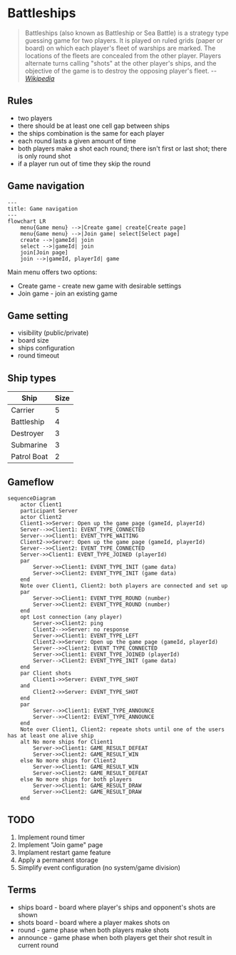 # Battleships

> Battleships (also known as Battleship or Sea Battle) is a strategy type guessing game for two players. It is played on ruled grids (paper or board) on which each player's fleet of warships are marked. The locations of the fleets are concealed from the other player. Players alternate turns calling "shots" at the other player's ships, and the objective of the game is to destroy the opposing player's fleet.
> --  <cite>[Wikipedia](https://en.wikipedia.org/wiki/Battleship_(game))</cite>

## Rules

* two players
* there should be at least one cell gap between ships
* the ships combination is the same for each player
* each round lasts a given amount of time
* both players make a shot each round; there isn't first or last shot; there is only round shot
* if a player run out of time they skip the round

## Game navigation

```mermaid
---
title: Game navigation
---
flowchart LR
    menu{Game menu} -->|Create game| create[Create page]
    menu{Game menu} -->|Join game| select[Select page]
    create -->|gameId| join
    select -->|gameId| join
    join[Join page]
    join -->|gameId, playerId| game

```

Main menu offers two options:
* Create game - create new game with desirable settings
* Join game - join an existing game

## Game setting

* visibility (public/private)
* board size
* ships configuration
* round timeout

## Ship types

| Ship | Size |
| -------- | ------- |
| Carrier | 5 |
| Battleship | 4 |
| Destroyer | 3 |
| Submarine | 3 |
| Patrol Boat | 2 |

[//]: # (do we need mine? the lucky may unveil 8 cells at once)
[//]: # (why Destroyer and Submarine simultaneously?)

## Gameflow


```mermaid
sequenceDiagram
    actor Client1
    participant Server
    actor Client2
    Client1->>Server: Open up the game page (gameId, playerId)
    Server-->>Client1: EVENT_TYPE_CONNECTED
    Server-->>Client1: EVENT_TYPE_WAITING
    Client2->>Server: Open up the game page (gameId, playerId)
    Server-->>Client2: EVENT_TYPE_CONNECTED
    Server->>Client1: EVENT_TYPE_JOINED (playerId)
    par
        Server->>Client1: EVENT_TYPE_INIT (game data)
        Server->>Client2: EVENT_TYPE_INIT (game data)
    end
    Note over Client1, Client2: both players are connected and set up
    par
        Server->>Client1: EVENT_TYPE_ROUND (number)
        Server->>Client2: EVENT_TYPE_ROUND (number)
    end
    opt Lost connection (any player)
        Server->>Client2: ping
        Client2-->>Server: no response
        Server->>Client1: EVENT_TYPE_LEFT
        Client2->>Server: Open up the game page (gameId, playerId)
        Server-->>Client2: EVENT_TYPE_CONNECTED
        Server->>Client1: EVENT_TYPE_JOINED (playerId)
        Server-->Client2: EVENT_TYPE_INIT (game data)
    end
    par Client shots
        Client1->>Server: EVENT_TYPE_SHOT
    and
        Client2->>Server: EVENT_TYPE_SHOT
    end
    par
        Server-->>Client1: EVENT_TYPE_ANNOUNCE
        Server-->>Client2: EVENT_TYPE_ANNOUNCE
    end
    Note over Client1, Client2: repeate shots until one of the users has at least one alive ship
    alt No more ships for Client1
        Server->>Client1: GAME_RESULT_DEFEAT
        Server->>Client2: GAME_RESULT_WIN
    else No more ships for Client2
        Server->>Client1: GAME_RESULT_WIN
        Server->>Client2: GAME_RESULT_DEFEAT
    else No more ships for both players
        Server->>Client1: GAME_RESULT_DRAW
        Server->>Client2: GAME_RESULT_DRAW
    end
```

## TODO
1. Implement round timer
2. Implement "Join game" page
3. Implament restart game feature
4. Apply a permanent storage
5. Simplify event configuration (no system/game division)

## Terms

* ships board - board where player's ships and opponent's shots are shown
* shots board - board where a player makes shots on
* round - game phase when both players make shots
* announce - game phase when both players get their shot result in current round